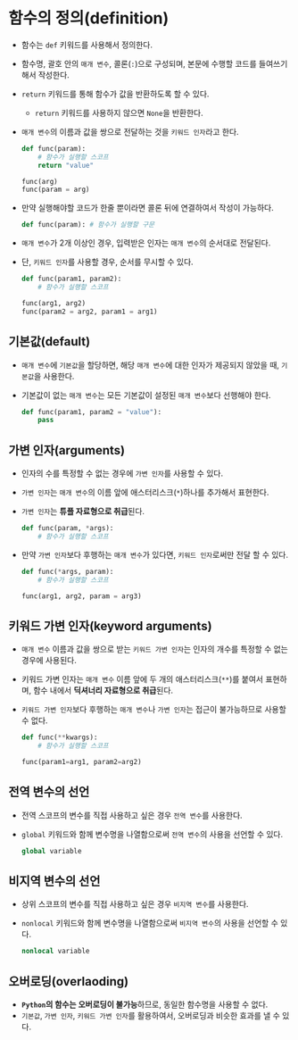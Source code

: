 # 함수의 정의(definition)

- 함수는 `def` 키워드를 사용해서 정의한다.
- 함수명, 괄호 안의 `매개 변수`, 콜론(`:`)으로 구성되며, 본문에 수행할 코드를 들여쓰기 해서 작성한다.
- `return` 키워드를 통해 함수가 값을 반환하도록 할 수 있다.
  - `return` 키워드를 사용하지 않으면 `None`을 반환한다.
- `매개 변수`의 이름과 값을 쌍으로 전달하는 것을 `키워드 인자`라고 한다.

  ```py
  def func(param):
      # 함수가 실행할 스코프
      return "value"

  func(arg)
  func(param = arg)
  ```

- 만약 실행해야할 코드가 한줄 뿐이라면 콜론 뒤에 연결하여서 작성이 가능하다.

  ```py
  def func(param): # 함수가 실행할 구문
  ```

- `매개 변수`가 2개 이상인 경우, 입력받은 인자는 `매개 변수`의 순서대로 전달된다.
- 단, `키워드 인자`를 사용할 경우, 순서를 무시할 수 있다.

  ```py
  def func(param1, param2):
      # 함수가 실행할 스코프

  func(arg1, arg2)
  func(param2 = arg2, param1 = arg1)
  ```

## 기본값(default)

- `매개 변수`에 `기본값`을 할당하면, 해당 `매개 변수`에 대한 인자가 제공되지 않았을 때, `기본값`을 사용한다.
- 기본값이 없는 `매개 변수`는 모든 기본값이 설정된 `매개 변수`보다 선행해야 한다.

  ```py
  def func(param1, param2 = "value"):
      pass
  ```

## 가변 인자(arguments)

- 인자의 수를 특정할 수 없는 경우에 `가변 인자`를 사용할 수 있다.
- `가변 인자`는 `매개 변수`의 이름 앞에 애스터리스크(`*`)하나를 추가해서 표현한다.
- `가변 인자`는 **튜플 자료형으로 취급**된다.

  ```py
  def func(param, *args):
      # 함수가 실행할 스코프
  ```

- 만약 `가변 인자`보다 후행하는 `매개 변수`가 있다면, `키워드 인자`로써만 전달 할 수 있다.

  ```py
  def func(*args, param):
      # 함수가 실행할 스코프

  func(arg1, arg2, param = arg3)
  ```

## 키워드 가변 인자(keyword arguments)

- `매개 변수` 이름과 값을 쌍으로 받는 `키워드 가변 인자`는 인자의 개수를 특정할 수 없는 경우에 사용된다.
- 키워드 가변 인자는 `매개 변수` 이름 앞에 두 개의 애스터리스크(`**`)를 붙여서 표현하며, 함수 내에서 **딕셔너리 자료형으로 취급**된다.
- `키워드 가변 인자`보다 후행하는 `매개 변수`나 `가변 인자`는 접근이 불가능하므로 사용할 수 없다.

  ```py
  def func(**kwargs):
      # 함수가 실행할 스코프

  func(param1=arg1, param2=arg2)
  ```

## 전역 변수의 선언

- 전역 스코프의 변수를 직접 사용하고 싶은 경우 `전역 변수`를 사용한다.
- `global` 키워드와 함께 변수명을 나열함으로써 `전역 변수`의 사용을 선언할 수 있다.

  ```py
  global variable
  ```

## 비지역 변수의 선언

- 상위 스코프의 변수를 직접 사용하고 싶은 경우 `비지역 변수`를 사용한다.
- `nonlocal` 키워드와 함께 변수명을 나열함으로써 `비지역 변수`의 사용을 선언할 수 있다.

  ```py
  nonlocal variable
  ```

## 오버로딩(overlaoding)

- **`Python`의 함수는 오버로딩이 불가능**하므로, 동일한 함수명을 사용할 수 없다.
- `기본값`, `가변 인자`, `키워드 가변 인자`를 활용하여서, 오버로딩과 비슷한 효과를 낼 수 있다.
